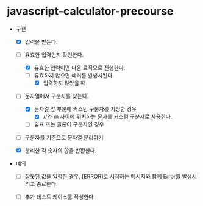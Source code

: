 # javascript-calculator-precourse

- 구현

  - [x] 입력을 받는다.

  - [ ] 유효한 입력인지 확인한다.

    - [x] 유효한 입력이면 다음 로직으로 진행한다.
    - [ ] 유효하지 않으면 에러를 발생시킨다.
      - [x] 입력하지 않았을 때

  - [ ] 문자열에서 구분자를 찾는다.

    - [x] 문자열 앞 부분에 커스텀 구분자를 지정한 경우
      - [x] //와 \n 사이에 위치하는 문자를 커스텀 구분자로 사용한다.
    - [ ] 쉼표 또는 콜론이 구분자인 경우

  - [ ] 구분자를 기준으로 문자열 분리하기

  - [x] 분리한 각 숫자의 합을 반환한다.

- 예외

  - [ ] 잘못된 값을 입력한 경우, [ERROR]로 시작하는 메시지와 함께 Error를 발생시키고 종료한다.

  - [ ] 추가 테스트 케이스를 작성한다.
